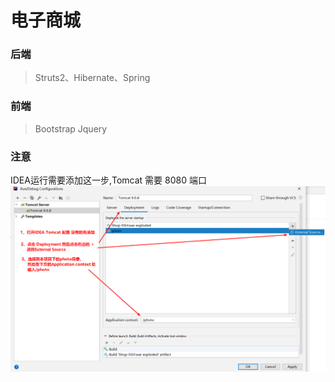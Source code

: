 # 电子商城

### 后端
> Struts2、Hibernate、Spring
### 前端
> Bootstrap Jquery 

### 注意 
IDEA运行需要添加这一步,Tomcat 需要 8080 端口
![Image text](conf/Snipaste_2019-12-02_16-42-39.png)